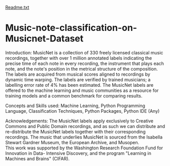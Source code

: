 [Readme.txt](https://github.com/a-chb/Music-note-classification-on-Musicnet-Dataset/files/6976215/Readme.txt)
# Music-note-classification-on-Musicnet-Dataset
Introduction:
MusicNet  is  a  collection  of  330  freely  licensed  classical  music  recordings,  together  with  over  1 
million annotated  labels indicating the precise time of  each note in  every recording,  the 
instrument  that  plays  each  note,  and  the  note's  position  in  the  metrical  structure  of  the 
composition. The labels are acquired from musical scores aligned to recordings by dynamic time 
warping.  The  labels  are  verified  by  trained  musicians;  a  labelling  error  rate  of  4%  has  been 
estimated. The MusicNet labels are offered to the machine learning and music communities as a 
resource for training models and a common benchmark for comparing results. 


Concepts and Skills used:
Machine  Learning,  Python  Programming  Language,  Classification  Techniques,  Python  Packages, 
Python IDE (Any)


Acknowledgements:
The  MusicNet  labels  apply  exclusively  to  Creative  Commons  and  Public  Domain  recordings,  and  as 
such  we  can  distribute  and  re-distribute  the  MusicNet  labels  together  with  their  corresponding 
recordings. The music that underlies MusicNet is sourced from the Isabella Stewart Gardner Museum, 
the European Archive, and Musopen.  
This  work  was  supported  by  the  Washington  Research  Foundation  Fund  for  Innovation  in  Data-
Intensive Discovery, and the program "Learning in Machines and Brains" (CIFAR).

